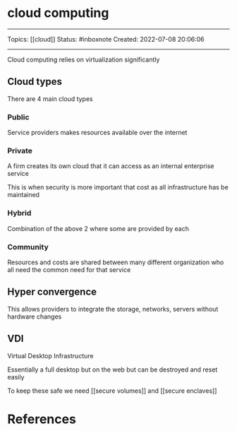 # cloud computing
---
Topics: [[cloud]]
Status: #inboxnote
Created: 2022-07-08 20:06:06

---

Cloud computing relies on virtualization significantly

## Cloud types

There are 4 main cloud types

### Public

Service providers makes resources available over the internet

### Private

A firm creates its own cloud that it can access as an internal enterprise service

This is when security is more important that cost as all infrastructure has be maintained

### Hybrid

Combination of the above 2 where some are provided by each

### Community

Resources and costs are shared between many different organization who all need the common need for that service

## Hyper convergence

This allows providers to integrate the storage, networks, servers without hardware changes

## VDI

Virtual Desktop Infrastructure

Essentially a full desktop but on the web but can  be destroyed and reset easily

To keep these safe we need [[secure volumes]] and [[secure enclaves]]

# References
